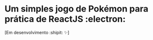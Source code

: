 # Um simples jogo de Pokémon para prática de ReactJS :electron: 
[Em desenvolvimento :shipit: :sparkles:]

